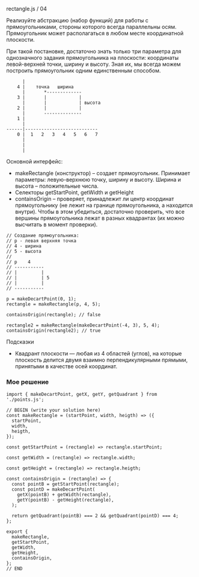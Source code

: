 rectangle.js / 04

Реализуйте абстракцию (набор функций) для работы с прямоугольниками, стороны которого всегда параллельны осям. Прямоугольник может располагаться в любом месте координатной плоскости.  

При такой постановке, достаточно знать только три параметра для однозначного задания прямоугольника на плоскости: координаты левой-верхней точки, ширину и высоту. Зная их, мы всегда можем построить прямоугольник одним единственным способом.
```
      |
    4 |    точка   ширина
      |       *-------------
    3 |       |            |
      |       |            | высота
    2 |       |            |
      |       --------------
    1 |
      |
------|---------------------------
    0 |  1   2   3   4   5   6   7
      |
      |
      |
```
Основной интерфейс:
* makeRectangle (конструктор) – создает прямоугольник. Принимает параметры: левую-верхнюю точку, ширину и высоту. Ширина и высота – положительные числа.
* Селекторы getStartPoint, getWidth и getHeight
* containsOrigin – проверяет, принадлежит ли центр координат прямоугольнику (не лежит на границе прямоугольника, а находится внутри). Чтобы в этом убедиться, достаточно проверить, что все вершины прямоугольника лежат в разных квадрантах (их можно высчитать в момент проверки).
```
// Создание прямоугольника:
// p - левая верхняя точка
// 4 - ширина
// 5 - высота
//
// p    4
// -----------
// |         |
// |         | 5
// |         |
// -----------

p = makeDecartPoint(0, 1);
rectangle = makeRectangle(p, 4, 5);

containsOrigin(rectangle); // false

rectangle2 = makeRectangle(makeDecartPoint(-4, 3), 5, 4);
containsOrigin(rectangle2); // true
```
Подсказки

* Квадрант плоскости — любая из 4 областей (углов), на которые плоскость делится двумя взаимно перпендикулярными прямыми, принятыми в качестве осей координат.

### Мое решение
```
import { makeDecartPoint, getX, getY, getQuadrant } from './points.js';

// BEGIN (write your solution here)
const makeRectangle = (startPoint, width, heigth) => ({
  startPoint,
  width,
  heigth,
});

const getStartPoint = (rectangle) => rectangle.startPoint;

const getWidth = (rectangle) => rectangle.width;

const getHeight = (rectangle) => rectangle.heigth;

const containsOrigin = (rectangle) => {
  const pointB = getStartPoint(rectangle);
  const pointD = makeDecartPoint(
    getX(pointB) + getWidth(rectangle),
    getY(pointB) - getHeight(rectangle),
  );

  return getQuadrant(pointB) === 2 && getQuadrant(pointD) === 4;
};

export {
  makeRectangle,
  getStartPoint,
  getWidth,
  getHeight,
  containsOrigin,
};
// END
```